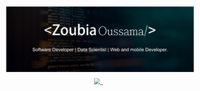 ![logo](https://raw.githubusercontent.com/Ozoubia/Ozoubia/master/pic.png)

<p align='center'>
<a href="https://www.linkedin.com/in/zoubia-oussama/"><img height="26" src="https://img.shields.io/badge/linkedin-%230077B5.svg?&style=for-the-badge&logo=linkedin&logoColor=white">&nbsp;
<a href="#"><img height="27" src="https://img.shields.io/badge/portfolio-%2312100E.svg?&style=for-the-badge&logo=superuser&logoColor=white" alt=""></a>&nbsp;
<a href="mailto:ozoubia@gmail.com"><img height="27" src="https://img.shields.io/badge/Email-%230077B5.svg?&style=for-the-badge&logo=gmail" alt=""></a>
</p>


